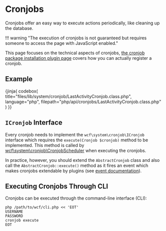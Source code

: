 # Cronjobs

Cronjobs offer an easy way to execute actions periodically, like cleaning up the database.

!!! warning "The execution of cronjobs is not guaranteed but requires someone to access the page with JavaScript enabled."

This page focuses on the technical aspects of cronjobs, [the cronjob package installation plugin page](../../package/pip/cronjob.md) covers how you can actually register a cronjob.


## Example

{jinja{ codebox(
  title="files/lib/system/cronjob/LastActivityCronjob.class.php",
  language="php",
  filepath="php/api/cronjobs/LastActivityCronjob.class.php"
) }}


## `ICronjob` Interface

Every cronjob needs to implement the `wcf\system\cronjob\ICronjob` interface which requires the `execute(Cronjob $cronjob)` method to be implemented.
This method is called by [wcf\system\cronjob\CronjobScheduler](https://github.com/WoltLab/WCF/blob/master/wcfsetup/install/files/lib/system/cronjob/CronjobScheduler.class.php) when executing the cronjobs.

In practice, however, you should extend the `AbstractCronjob` class and also call the `AbstractCronjob::execute()` method as it fires an event which makes cronjobs extendable by plugins (see [event documentation](events.md)).


## Executing Cronjobs Through CLI

Cronjobs can be executed through the command-line interface (CLI):

```
php /path/to/wcf/cli.php << 'EOT'
USERNAME
PASSWORD
cronjob execute
EOT
```